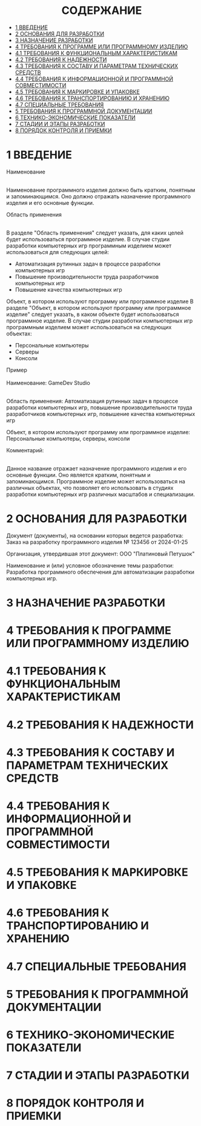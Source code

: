 <h1 align="center">СОДЕРЖАНИЕ</h1>
<nav>
  <ul>
    <li><a href="#section1">1 ВВЕДЕНИЕ</a></li>
    <li><a href="#section2">2 ОСНОВАНИЯ ДЛЯ РАЗРАБОТКИ</a></li>
    <li><a href="#section3">3 НАЗНАЧЕНИЕ РАЗРАБОТКИ</a></li>
    <li><a href="#section4">4 ТРЕБОВАНИЯ К ПРОГРАММЕ ИЛИ ПРОГРАММНОМУ
ИЗДЕЛИЮ</a></li>
    <li><a href="#section5">4.1 ТРЕБОВАНИЯ К ФУНКЦИОНАЛЬНЫМ ХАРАКТЕРИСТИКАМ</a></li>
    <li><a href="#section6">4.2 ТРЕБОВАНИЯ К НАДЕЖНОСТИ</a></li>
    <li><a href="#section7">4.3 ТРЕБОВАНИЯ К СОСТАВУ И ПАРАМЕТРАМ ТЕХНИЧЕСКИХ
СРЕДСТВ</a></li>
    <li><a href="#section8">4.4 ТРЕБОВАНИЯ К ИНФОРМАЦИОННОЙ И ПРОГРАММНОЙ
СОВМЕСТИМОСТИ</a></li>
    <li><a href="#section9">4.5 ТРЕБОВАНИЯ К МАРКИРОВКЕ И УПАКОВКЕ</a></li>
    <li><a href="#section10">4.6 ТРЕБОВАНИЯ К ТРАНСПОРТИРОВАНИЮ И ХРАНЕНИЮ</a></li>
    <li><a href="#section11">4.7 СПЕЦИАЛЬНЫЕ ТРЕБОВАНИЯ
</a></li>
    <li><a href="#section12">5 ТРЕБОВАНИЯ К ПРОГРАММНОЙ ДОКУМЕНТАЦИИ</a></li>
    <li><a href="#section13">6 ТЕХНИКО-ЭКОНОМИЧЕСКИЕ ПОКАЗАТЕЛИ</a></li>
    <li><a href="#section14">7 СТАДИИ И ЭТАПЫ РАЗРАБОТКИ
</a></li>
    <li><a href="#section15">8 ПОРЯДОК КОНТРОЛЯ И ПРИЕМКИ</a></li>
</nav>
<h1 id="section1">1 ВВЕДЕНИЕ</h1>
Наименование<br><br>
<p>Наименование программного изделия должно быть кратким, понятным и
запоминающимся. Оно должно отражать назначение программного изделия и
его основные функции.</p>
Область применения<br><br>
<p>В разделе "Область применения" следует указать, для каких целей будет
использоваться программное изделие. В случае студии разработки
компьютерных игр программным изделием может использоваться для
следующих целей: </p>
<ul> 
  <li>Автоматизация рутинных задач в процессе разработки компьютерных игр</li>
  <li>Повышение производительности труда разработчиков компьютерных игр</li>
  <li>Повышение качества компьютерных игр</li>
</ul>
<p>Объект, в котором используют программу или программное изделие
В разделе "Объект, в котором используют программу или программное
изделие" следует указать, в каком объекте будет использоваться программное
изделие. В случае студии разработки компьютерных игр программным
изделием может использоваться на следующих объектах:</p>
<ul> 
  <li>Персональные компьютеры</li>
  <li>Серверы</li>
  <li>Консоли</li>
</ul>
Пример<br><br>
Наименование: GameDev Studio<br><br>
<p>Область применения: Автоматизация рутинных задач в процессе разработки
компьютерных игр, повышение производительности труда разработчиков
компьютерных игр, повышение качества компьютерных игр</p>
<p>Объект, в котором используют программу или программное изделие:
Персональные компьютеры, серверы, консоли</p>
Комментарий:<br><br>
<p>Данное название отражает назначение программного изделия и его основные
функции. Оно является кратким, понятным и запоминающимся. Программное
изделие может использоваться на различных объектах, что позволяет его
использовать в студиях разработки компьютерных игр различных масштабов и
специализации.</p>
<h1 id="section2">2 ОСНОВАНИЯ ДЛЯ РАЗРАБОТКИ</h1>
<p>Документ (документы), на основании которых ведется разработка: Заказ на
разработку программного изделия № 123456 от 2024-01-25</p>
<p>Организация, утвердившая этот документ: ООО "Платиновый Петушок"</p>
<p>Наименование и (или) условное обозначение темы разработки: Разработка
программного обеспечения для автоматизации разработки компьютерных игр.</p>
<h1 id="section3">3 НАЗНАЧЕНИЕ РАЗРАБОТКИ</h1>
<h1 id="section4">4 ТРЕБОВАНИЯ К ПРОГРАММЕ ИЛИ ПРОГРАММНОМУ
ИЗДЕЛИЮ</h1>
<h1 id="section5">4.1 ТРЕБОВАНИЯ К ФУНКЦИОНАЛЬНЫМ ХАРАКТЕРИСТИКАМ</h1>
<h1 id="section6">4.2 ТРЕБОВАНИЯ К НАДЕЖНОСТИ</h1>
<h1 id="section7">4.3 ТРЕБОВАНИЯ К СОСТАВУ И ПАРАМЕТРАМ ТЕХНИЧЕСКИХ
СРЕДСТВ</h1>
<h1 id="section8">4.4 ТРЕБОВАНИЯ К ИНФОРМАЦИОННОЙ И ПРОГРАММНОЙ
СОВМЕСТИМОСТИ
</h1>
<h1 id="section9">4.5 ТРЕБОВАНИЯ К МАРКИРОВКЕ И УПАКОВКЕ</h1>
<h1 id="section10">4.6 ТРЕБОВАНИЯ К ТРАНСПОРТИРОВАНИЮ И ХРАНЕНИЮ</h1>
<h1 id="section11">4.7 СПЕЦИАЛЬНЫЕ ТРЕБОВАНИЯ</h1>
<h1 id="section12">5 ТРЕБОВАНИЯ К ПРОГРАММНОЙ ДОКУМЕНТАЦИИ</h1>
<h1 id="section13">6 ТЕХНИКО-ЭКОНОМИЧЕСКИЕ ПОКАЗАТЕЛИ</h1>
<h1 id="section14">7 СТАДИИ И ЭТАПЫ РАЗРАБОТКИ</h1>
<h1 id="section15">8 ПОРЯДОК КОНТРОЛЯ И ПРИЕМКИ</h1>
